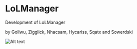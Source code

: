 # LoLManager
Development of LoLManager

by Gollwu, Zigglick, Nhacsam, Hycariss, Sqatx and Sowerdski 

![Alt text](https://github.com/Gollwu/LoLManager/tree/master/assets/doge.jpg "Doge")

